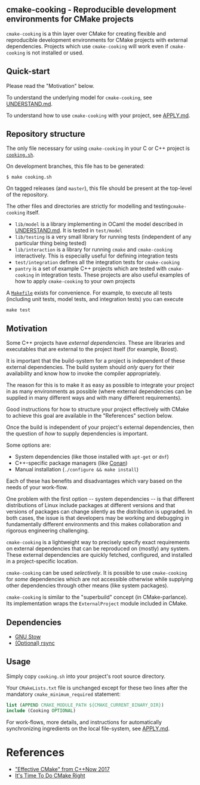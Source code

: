 cmake-cooking - Reproducible development environments for CMake projects
-----------------------------------------

`cmake-cooking` is a thin layer over CMake for creating flexible and reproducible development environments for CMake projects with external dependencies. Projects which use `cmake-cooking` will work even if `cmake-cooking` is not installed or used.

## Quick-start

Please read the "Motivation" below.

To understand the underlying model for `cmake-cooking`, see [UNDERSTAND.md](./UNDERSTAND.md).

To understand how to use `cmake-cooking` with your project, see [APPLY.md](./APPLY.md).

## Repository structure

The only file necessary for using `cmake-cooking` in your C or C++ project is [`cooking.sh`](./cooking.sh).

On development branches, this file has to be generated:

```
$ make cooking.sh
```

On tagged releases (and `master`), this file should be present at the top-level of the repository.

The other files and directories are strictly for modelling and testing`cmake-cooking` itself.

- `lib/model` is a library implementing in OCaml the model described in [UNDERSTAND.md](./UNDERSTAND.md). It is tested in `test/model`
- `lib/testing` is a very small library for running tests (independent of any particular thing being tested)
- `lib/interaction` is a library for running `cmake` and `cmake-cooking` interactively. This is especially useful for defining integration tests
- `test/integration` defines all the integration tests for `cmake-cooking`
- `pantry` is a set of example C++ projects which are tested with `cmake-cooking` in integration tests. These projects are also useful examples of how to apply `cmake-cooking` to your own projects

A [`Makefile`](./Makefile) exists for convenience. For example, to execute all tests (including unit tests, model tests, and integration tests) you can execute

    make test

## Motivation

Some C++ projects have *external dependencies*. These are libraries and executables that are external to the project itself (for example, Boost).

It is important that the build-system for a project is independent of these external dependencies. The build system should *only* query for their availability and know how to invoke the compiler appropriately.

The reason for this is to make it as easy as possible to integrate your project in as many environments as possible (where external dependencies can be supplied in many different ways and with many different requirements).

Good instructions for how to structure your project effectively with CMake to achieve this goal are available in the "References" section below.

Once the build is independent of your project's external dependencies, then the question of *how* to supply dependencies is important.

Some options are:

- System dependencies (like those installed with `apt-get` or `dnf`)
- C++-specific package managers (like [Conan](https://github.com/conan-io/conan))
- Manual installation (`./configure && make install`)

Each of these has benefits and disadvantages which vary based on the needs of your work-flow.

One problem with the first option -- system dependencies -- is that different distributions of Linux include packages at different versions and that versions of packages can change silently as the distribution is upgraded. In both cases, the issue is that developers may be working and debugging in fundamentally different environments and this makes collaboration and rigorous engineering challenging.

`cmake-cooking` is a lightweight way to precisely specify exact requirements on external dependencies that can be reproduced on (mostly) any system. These external dependencies are quickly fetched, configured, and installed in a project-specific location.

`cmake-cooking` can be used *selectively*. It is possible to use `cmake-cooking` for *some* dependencies which are not accessible otherwise while supplying other dependencies through other means (like system packages).

`cmake-cooking` is similar to the  "superbuild" concept (in CMake-parlance). Its implementation wraps the `ExternalProject` module included in CMake.

## Dependencies

- [GNU Stow](https://www.gnu.org/software/stow/)
- [(Optional) rsync](https://rsync.samba.org/)

## Usage

Simply copy `cooking.sh` into your project's root source directory.

Your `CMakeLists.txt` file is unchanged except for these two lines after the mandatory `cmake_minimum_required` statement:

```CMake
list (APPEND CMAKE_MODULE_PATH ${CMAKE_CURRENT_BINARY_DIR})
include (Cooking OPTIONAL)
```

For work-flows, more details, and instructions for automatically synchronizing ingredients on the local file-system, see [APPLY.md](./APPLY.md).

# References

- ["Effective CMake" from C++Now 2017](https://www.youtube.com/watch?v=bsXLMQ6WgIk)
- [It's Time To Do CMake Right](https://pabloariasal.github.io/2018/02/19/its-time-to-do-cmake-right/)
